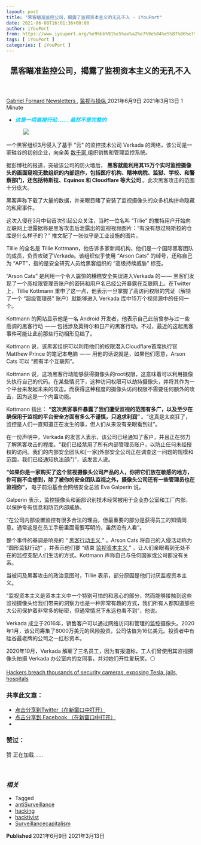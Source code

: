 ```yaml
---
layout: post
title: "黑客瞄准监控公司，揭露了监视资本主义的无孔不入 - iYouPort"
date: 2021-06-08T16:01:36+00:00
author: iYouPort
from: https://www.iyouport.org/%e9%bb%91%e5%ae%a2%e7%9e%84%e5%87%86%e7%9b%91%e6%8e%a7%e5%85%ac%e5%8f%b8%ef%bc%8c%e6%8f%ad%e9%9c%b2%e4%ba%86%e7%9b%91%e8%a7%86%e8%b5%84%e6%9c%ac%e4%b8%bb%e4%b9%89%e7%9a%84%e6%97%a0%e5%ad%94%e4%b8%8d/
tags: [ iYouPort ]
categories: [ iYouPort ]
---
```


<article class="post-16239 post type-post status-publish format-standard has-post-thumbnail hentry category-newsletters category-20 tag-antisurveillance tag-hacking tag-hacktivist tag-surveillancecapitalism" id="post-16239">
 <header class="entry-header">
  <h1 class="entry-title">
   黑客瞄准监控公司，揭露了监视资本主义的无孔不入
  </h1>
 </header>
 <div class="entry-meta">
  <span class="byline">
   <a href="https://www.iyouport.org/author/gabrielfornard/" rel="author" title="由Gabriel Fornard发布">
    Gabriel Fornard
   </a>
  </span>
  <span class="cat-links">
   <a href="https://www.iyouport.org/category/newsletters/" rel="category tag">
    Newsletters
   </a>
   ,
   <a href="https://www.iyouport.org/category/%e7%9b%91%e8%a7%86%e4%b8%8e%e6%93%8d%e7%ba%b5/" rel="category tag">
    监视与操纵
   </a>
  </span>
  <span class="published-on">
   <time class="entry-date published" datetime="2021-06-09T00:01:36+08:00">
    2021年6月9日
   </time>
   <time class="updated" datetime="2021-03-13T21:20:39+08:00">
    2021年3月13日
   </time>
  </span>
  <span class="word-count">
   1 Minute
  </span>
 </div>
 <div class="entry-content">
  <ul>
   <li class="graf graf--p">
    <span style="color: #00ccff;">
     <em>
      <strong>
       这是一项直接行动 …… 虽然不是完整的
      </strong>
     </em>
    </span>
   </li>
  </ul>
  <figure class="graf graf--figure">
   <img class="graf-image aligncenter jetpack-lazy-image" data-height="1500" data-image-id="0*I5c8UogdcIQ5I5tj.png" data-lazy-src="https://i2.wp.com/cdn-images-1.medium.com/max/1067/0*I5c8UogdcIQ5I5tj.png?w=1100&amp;is-pending-load=1#038;ssl=1" data-recalc-dims="1" data-width="2000" src="https://i2.wp.com/cdn-images-1.medium.com/max/1067/0*I5c8UogdcIQ5I5tj.png?w=1100&amp;ssl=1" srcset="data:image/gif;base64,R0lGODlhAQABAIAAAAAAAP///yH5BAEAAAAALAAAAAABAAEAAAIBRAA7"/>
   <noscript>
    <img class="graf-image aligncenter" data-height="1500" data-image-id="0*I5c8UogdcIQ5I5tj.png" data-recalc-dims="1" data-width="2000" src="https://i2.wp.com/cdn-images-1.medium.com/max/1067/0*I5c8UogdcIQ5I5tj.png?w=1100&amp;ssl=1"/>
   </noscript>
  </figure>
  <p class="graf graf--p">
   一个黑客组织3月侵入了基于 “云” 的监控技术公司 Verkada 的网络，该公司是一家硅谷的初创企业，向全美
   <a class="markup--anchor markup--p-anchor" data-href="https://www.linkedin.com/company/verkada/" href="https://www.linkedin.com/company/verkada/" rel="noopener" target="_blank">
    数千家
   </a>
   组织销售和管理监控系统。
  </p>
  <p class="graf graf--p">
   据彭博社的报道，突破该公司的防火墙后，
   <strong class="markup--strong markup--p-strong">
    黑客就能利用其15万个实时监控摄像头的画面窥视无数组织的内部运作，包括医疗机构、精神病院、监狱、学校、和警察部门，还包括特斯拉、Equinox 和 Cloudflare 等大公司
   </strong>
   。此次黑客攻击的范围十分庞大。
  </p>
  <p class="graf graf--p">
   黑客声称下载了大量的数据，并亲眼目睹了安装了监视摄像头的众多机构拼命隐藏的私密事件。
  </p>
  <p class="graf graf--p">
   这次入侵在3月中旬首次引起公众关注，当时一位名叫 “Tillie” 的推特用户开始向互联网上泄露据称是黑客攻击后泄露出的监视视频图片：“有没有想过特斯拉的仓库是什么样子的？” 推文配了一张似乎是工业设施的图片。
  </p>
  <p class="graf graf--p">
   Tillie 的全名是 Tillie Kottmann，他告诉多家新闻机构，他们是一个国际黑客团队的成员，负责攻破了Verkada。该组织似乎使用 “Arson Cats” 的绰号，还称自己为 “APT”，指的是安全研究人员给黑客组织的 “高级持续威胁” 标签。
  </p>
  <p class="graf graf--p graf--startsWithDoubleQuote">
   “Arson Cats” 是利用一个令人震惊的糟糕安全失误进入Verkada 的 — — 黑客们发现了一个高权限管理员账户的密码和用户名已经公开暴露在互联网上。在Twitter上，Tillie Kottmann 重申了这一点，他表示一旦掌握了高访问权限的凭证（解锁了一个 “超级管理员” 账户）就能够进入 Verkada 库中15万个视频源中的任何一个。
  </p>
  <p class="graf graf--p">
   Kottmann 的网站显示他是一名 Android 开发者，他表示自己此前曾参与过一些高调的黑客行动  — — 包括涉及英特尔和日产的黑客行动。不过，最近的这起黑客事件可能让此前那些行动相形见绌了。
  </p>
  <p class="graf graf--p">
   Kottmann 说，该黑客组织可以利用他们的权限潜入Cloudflare首席执行官 Matthew Prince 的笔记本电脑  — — 用他的话说就是，如果他们愿意，Arson Cats 可以 “拥有半个互联网”。
  </p>
  <p class="graf graf--p">
   Kottmann 说，这场黑客行动能够获得摄像头的root权限，这意味着可以利用摄像头执行自己的代码。在某些情况下，这种访问权限可以劫持摄像头，并将其作为一个平台来发起未来的攻击。而获得这种程度的摄像头访问权限不需要任何额外的攻击，因为这是一个内置功能。
  </p>
  <p class="graf graf--p">
   Kottmann 指出：
   <strong class="markup--strong markup--p-strong">
    “这次黑客事件暴露了我们遭受监视的范围有多广，以及至少在确保用于监视的平台安全方面有多么不谨慎，只追求利润”
   </strong>
   。“这真是太疯狂了，监控是人们一直知道正在发生的事，但人们从来没有亲眼看到过”。
  </p>
  <p class="graf graf--p">
   在一份声明中，Verkada 的发言人表示，该公司已经通知了客户，并且正在努力了解黑客攻击的程度。“我们已经禁用了所有内部管理员账户，以防止任何未经授权的访问。我们的内部安全团队和[一家]外部安全公司正在调查这一问题的规模和范围，我们已经通知执法部门”，该发言人说。
  </p>
  <p class="graf graf--p graf--startsWithDoubleQuote">
   <strong class="markup--strong markup--p-strong">
    “如果你是一家购买了这个监视摄像头公司产品的人，你把它们放在敏感的地方，你可能不会想到，除了被你的安全团队监视之外，摄像头公司还有一些管理员也在监视你”，
   </strong>
   电子前沿基金会网络安全总监 Eva Galperin 说。
  </p>
  <p class="graf graf--p">
   Galperin 表示，监控摄像头和面部识别技术经常被用于企业办公室和工厂内部，以保护专有信息和防范内部威胁。
  </p>
  <p class="graf graf--p graf--startsWithDoubleQuote">
   “在公司内部设置监控有很多合法的理由，但最重要的部分是获得员工的知情同意。通常这是在员工手册里面需要写明的，虽然没有人看”。
  </p>
  <p class="graf graf--p">
   整个事件的基调是响亮的 “
   <a class="markup--anchor markup--p-anchor" data-href="https://www.iyouport.org/%e5%a6%82%e4%bd%95%e5%85%a5%e4%be%b5%e7%9b%91%e8%a7%86%e6%91%84%e5%83%8f%e5%a4%b4%e5%92%8c%e7%89%a9%e8%81%94%e7%bd%91%e8%ae%be%e5%a4%87%ef%bc%9a%e9%bb%91%e5%ae%a2%e4%b8%bb%e4%b9%89%e8%a1%8c%e5%8a%a8/" href="https://www.iyouport.org/%e5%a6%82%e4%bd%95%e5%85%a5%e4%be%b5%e7%9b%91%e8%a7%86%e6%91%84%e5%83%8f%e5%a4%b4%e5%92%8c%e7%89%a9%e8%81%94%e7%bd%91%e8%ae%be%e5%a4%87%ef%bc%9a%e9%bb%91%e5%ae%a2%e4%b8%bb%e4%b9%89%e8%a1%8c%e5%8a%a8/" rel="noopener" target="_blank">
    黑客行动主义
   </a>
   ” 。Arson Cats 将自己的入侵活动称为 “圆形监狱行动” ，并表示他们要 “结束
   <a class="markup--anchor markup--p-anchor" data-href="https://www.iyouport.org/category/%e7%9b%91%e8%a7%86%e8%b5%84%e6%9c%ac%e4%b8%bb%e4%b9%89/" href="https://www.iyouport.org/category/%e7%9b%91%e8%a7%86%e8%b5%84%e6%9c%ac%e4%b8%bb%e4%b9%89/" rel="noopener" target="_blank">
    监视资本主义
   </a>
   ” ，让人们亲眼看到无处不在的监控支配人们生活的方式。Kottmann 声称自己与任何国家或公司都没有关系。
  </p>
  <p class="graf graf--p">
   当被问及黑客攻击的政治意图时，Tillie 表示，部分原因是他们讨厌监视资本主义。
  </p>
  <p class="graf graf--p graf--startsWithDoubleQuote">
   “监视资本主义是资本主义中一个特别可怕的和恶心的部分，然而能够接触到这些监视摄像头给我们带来的洞察力也是一种非常有趣的方式，我们所有人都知道那些大公司保护着非常多的秘密，但通常情况下永远也看不到”，他说。
  </p>
  <p class="graf graf--p">
   Verkada 成立于2016年，销售客户可以通过网络访问和管理的监控摄像头。2020年1月，该公司筹集了8000万美元的风险投资，公司估值为16亿美元。投资者中有硅谷最老牌的公司之一红杉资本。
  </p>
  <p class="graf graf--p">
   2020年10月，Verkada 解雇了三名员工，因为有报道称，工人们曾使用其监视摄像头拍摄 Verkada 办公室内的女同事，并对她们开性爱玩笑。⚪️
  </p>
  <p class="graf graf--p">
   <a class="markup--anchor markup--p-anchor" data-href="https://www.bnnbloomberg.ca/hackers-break-into-thousands-of-security-cameras-exposing-tesla-jails-hospitals-1.1574681" href="https://www.bnnbloomberg.ca/hackers-break-into-thousands-of-security-cameras-exposing-tesla-jails-hospitals-1.1574681" rel="noopener" target="_blank">
    Hackers breach thousands of security cameras, exposing Tesla, jails, hospitals
   </a>
  </p>
  <div id="atatags-1611829871-60c01fcd0aaee">
  </div>
  <div class="sharedaddy sd-sharing-enabled">
   <div class="robots-nocontent sd-block sd-social sd-social-icon sd-sharing">
    <h3 class="sd-title">
     共享此文章：
    </h3>
    <div class="sd-content">
     <ul>
      <li class="share-twitter">
       <a class="share-twitter sd-button share-icon no-text" data-shared="sharing-twitter-16239" href="https://www.iyouport.org/%e9%bb%91%e5%ae%a2%e7%9e%84%e5%87%86%e7%9b%91%e6%8e%a7%e5%85%ac%e5%8f%b8%ef%bc%8c%e6%8f%ad%e9%9c%b2%e4%ba%86%e7%9b%91%e8%a7%86%e8%b5%84%e6%9c%ac%e4%b8%bb%e4%b9%89%e7%9a%84%e6%97%a0%e5%ad%94%e4%b8%8d/?share=twitter" rel="nofollow noopener noreferrer" target="_blank" title="点击分享到Twitter">
        <span>
        </span>
        <span class="sharing-screen-reader-text">
         点击分享到Twitter（在新窗口中打开）
        </span>
       </a>
      </li>
      <li class="share-facebook">
       <a class="share-facebook sd-button share-icon no-text" data-shared="sharing-facebook-16239" href="https://www.iyouport.org/%e9%bb%91%e5%ae%a2%e7%9e%84%e5%87%86%e7%9b%91%e6%8e%a7%e5%85%ac%e5%8f%b8%ef%bc%8c%e6%8f%ad%e9%9c%b2%e4%ba%86%e7%9b%91%e8%a7%86%e8%b5%84%e6%9c%ac%e4%b8%bb%e4%b9%89%e7%9a%84%e6%97%a0%e5%ad%94%e4%b8%8d/?share=facebook" rel="nofollow noopener noreferrer" target="_blank" title="点击分享到 Facebook ">
        <span>
        </span>
        <span class="sharing-screen-reader-text">
         点击分享到 Facebook （在新窗口中打开）
        </span>
       </a>
      </li>
      <li class="share-end">
      </li>
     </ul>
    </div>
   </div>
  </div>
  <div class="sharedaddy sd-block sd-like jetpack-likes-widget-wrapper jetpack-likes-widget-unloaded" data-name="like-post-frame-161182987-16239-60c01fcd0b035" data-src="https://widgets.wp.com/likes/#blog_id=161182987&amp;post_id=16239&amp;origin=www.iyouport.org&amp;obj_id=161182987-16239-60c01fcd0b035" id="like-post-wrapper-161182987-16239-60c01fcd0b035">
   <h3 class="sd-title">
    赞过：
   </h3>
   <div class="likes-widget-placeholder post-likes-widget-placeholder" style="height: 55px;">
    <span class="button">
     <span>
      赞
     </span>
    </span>
    <span class="loading">
     正在加载……
    </span>
   </div>
   <span class="sd-text-color">
   </span>
   <a class="sd-link-color">
   </a>
  </div>
  <div class="jp-relatedposts" id="jp-relatedposts">
   <h3 class="jp-relatedposts-headline">
    <em>
     相关
    </em>
   </h3>
  </div>
 </div>
 <div class="entry-footer">
  <ul class="post-tags light-text">
   <li>
    Tagged
   </li>
   <li>
    <a href="https://www.iyouport.org/tag/antisurveillance/" rel="tag">
     antiSurveillance
    </a>
   </li>
   <li>
    <a href="https://www.iyouport.org/tag/hacking/" rel="tag">
     hacking
    </a>
   </li>
   <li>
    <a href="https://www.iyouport.org/tag/hacktivist/" rel="tag">
     hacktivist
    </a>
   </li>
   <li>
    <a href="https://www.iyouport.org/tag/surveillancecapitalism/" rel="tag">
     Surveillancecapitalism
    </a>
   </li>
  </ul>
 </div>
 <div class="entry-author-wrapper">
  <div class="site-posted-on">
   <strong>
    Published
   </strong>
   <time class="entry-date published" datetime="2021-06-09T00:01:36+08:00">
    2021年6月9日
   </time>
   <time class="updated" datetime="2021-03-13T21:20:39+08:00">
    2021年3月13日
   </time>
  </div>
 </div>
</article>

